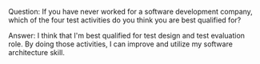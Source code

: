 Question: If you have never worked for a software development company, which of the four test activities do you think you are best qualified for?

Answer: I think that I'm best qualified for test design and test evaluation role. By doing those activities, I can improve and utilize my software architecture skill.